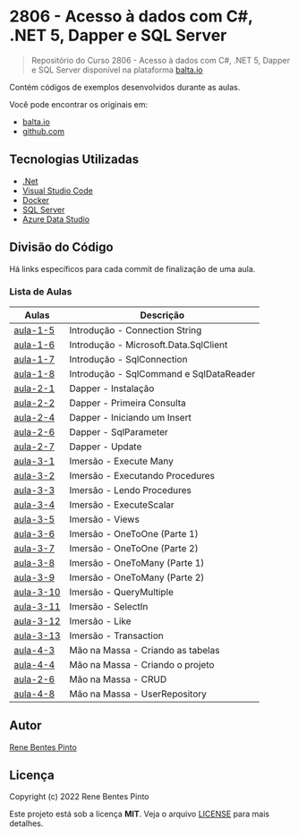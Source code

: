 # 2806 - Acesso à dados com C#, .NET 5, Dapper e SQL Server

> Repositório do Curso 2806 - Acesso à dados com C#, .NET 5, Dapper e SQL Server disponível na plataforma [balta.io](https://balta.io)

Contém códigos de exemplos desenvolvidos durante as aulas.

Você pode encontrar os originais em:

- [balta.io](https://balta.io/cursos/acesso-dados-csharp-net-dapper-sql-server)
- [github.com](https://github.com/balta-io/2806)

## Tecnologias Utilizadas

- [.Net](https://dotnet.microsoft.com/)
- [Visual Studio Code](https://code.visualstudio.com)
- [Docker](https://www.docker.com)
- [SQL Server](https://www.microsoft.com/sql-server)
- [Azure Data Studio](https://docs.microsoft.com/sql/azure-data-studio)

## Divisão do Código

Há links específicos para cada commit de finalização de uma aula.

### Lista de Aulas

| Aulas                             | Descrição                               |
| --------------------------------- | --------------------------------------- |
| [aula-1-5](../../commit/a3ac0be)  | Introdução - Connection String          |
| [aula-1-6](../../commit/6798067)  | Introdução - Microsoft.Data.SqlClient   |
| [aula-1-7](../../commit/362c911)  | Introdução - SqlConnection              |
| [aula-1-8](../../commit/ce5206f)  | Introdução - SqlCommand e SqlDataReader |
| [aula-2-1](../../commit/8250327)  | Dapper - Instalação                     |
| [aula-2-2](../../commit/765714c)  | Dapper - Primeira Consulta              |
| [aula-2-4](../../commit/3e0e211)  | Dapper - Iniciando um Insert            |
| [aula-2-6](../../commit/7dee61f)  | Dapper - SqlParameter                   |
| [aula-2-7](../../commit/0ffe935)  | Dapper - Update                         |
| [aula-3-1](../../commit/0c3a6e4)  | Imersão - Execute Many                  |
| [aula-3-2](../../commit/58247e3)  | Imersão - Executando Procedures         |
| [aula-3-3](../../commit/ff60338)  | Imersão - Lendo Procedures              |
| [aula-3-4](../../commit/ee1b91a)  | Imersão - ExecuteScalar                 |
| [aula-3-5](../../commit/422cab4)  | Imersão - Views                         |
| [aula-3-6](../../commit/15912dd)  | Imersão - OneToOne (Parte 1)            |
| [aula-3-7](../../commit/28f0eef)  | Imersão - OneToOne (Parte 2)            |
| [aula-3-8](../../commit/0dd8c7f)  | Imersão - OneToMany (Parte 1)           |
| [aula-3-9](../../commit/861cae2)  | Imersão - OneToMany (Parte 2)           |
| [aula-3-10](../../commit/11744a8) | Imersão - QueryMultiple                 |
| [aula-3-11](../../commit/7001166) | Imersão - SelectIn                      |
| [aula-3-12](../../commit/32c5cbe) | Imersão - Like                          |
| [aula-3-13](../../commit/cdc40c8) | Imersão - Transaction                   |
| [aula-4-3](../../commit/0bc0d47)  | Mão na Massa - Criando as tabelas       |
| [aula-4-4](../../commit/005ba7d)  | Mão na Massa - Criando o projeto        |
| [aula-2-6](../../commit/8df8f3e)  | Mão na Massa - CRUD                     |
| [aula-4-8](../../commit/dc8c85a)  | Mão na Massa - UserRepository           |

## Autor

[Rene Bentes Pinto](http://github.com/renebentes)

## Licença

Copyright (c) 2022 Rene Bentes Pinto

Este projeto está sob a licença **MIT**. Veja o arquivo [LICENSE](LICENSE) para mais detalhes.
